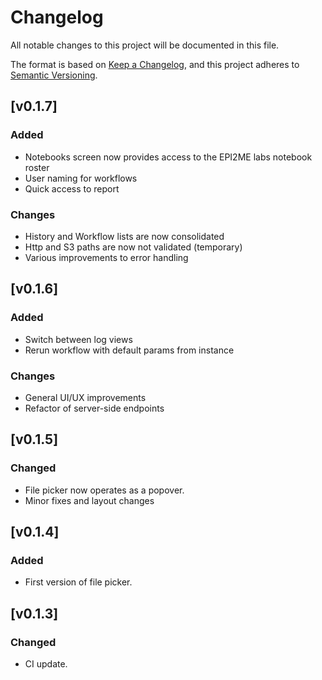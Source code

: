 # Changelog
All notable changes to this project will be documented in this file.

The format is based on [Keep a Changelog](https://keepachangelog.com/en/1.0.0/),
and this project adheres to [Semantic Versioning](https://semver.org/spec/v2.0.0.html).

## [v0.1.7]
### Added
- Notebooks screen now provides access to the EPI2ME labs notebook roster
- User naming for workflows
- Quick access to report
### Changes
- History and Workflow lists are now consolidated
- Http and S3 paths are now not validated (temporary)
- Various improvements to error handling

## [v0.1.6]
### Added
- Switch between log views
- Rerun workflow with default params from instance
### Changes
- General UI/UX improvements
- Refactor of server-side endpoints

## [v0.1.5]
### Changed
- File picker now operates as a popover.
- Minor fixes and layout changes

## [v0.1.4]
### Added
- First version of file picker.

## [v0.1.3]
### Changed
- CI update.